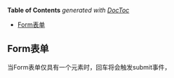 <!-- START doctoc generated TOC please keep comment here to allow auto update -->
<!-- DON'T EDIT THIS SECTION, INSTEAD RE-RUN doctoc TO UPDATE -->
**Table of Contents**  *generated with [DocToc](https://github.com/thlorenz/doctoc)*

- [Form表单](#form%E8%A1%A8%E5%8D%95)

<!-- END doctoc generated TOC please keep comment here to allow auto update -->

## Form表单

当Form表单仅具有一个元素时，回车将会触发submit事件，